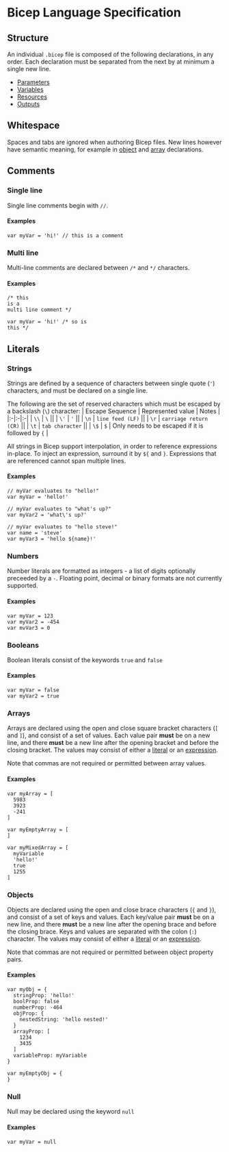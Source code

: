 # Bicep Language Specification

## Structure
An individual `.bicep` file is composed of the following declarations, in any order. Each declaration must be separated from the next by at minimum a single new line.
* [Parameters](./parameters.md)
* [Variables](./variables.md) 
* [Resources](./resources.md)
* [Outputs](./outputs.md)

## Whitespace
Spaces and tabs are ignored when authoring Bicep files. New lines however have semantic meaning, for example in [object](#objects) and [array](#arrays) declarations.

## Comments
### Single line
Single line comments begin with `//`.
#### Examples
```
var myVar = 'hi!' // this is a comment
```

### Multi line
Multi-line comments are declared between `/*` and `*/` characters.
#### Examples
```
/* this 
is a 
multi line comment */

var myVar = 'hi!' /* so is
this */
```

## Literals

### Strings
Strings are defined by a sequence of characters between single quote (`'`) characters, and must be declared on a single line.

The following are the set of reserved characters which must be escaped by a backslash (`\`) character:
| Escape Sequence | Represented value | Notes |
|:-|:-|:-|
| `\\` | `\` ||
| `\'` | `'` ||
| `\n` | `line feed (LF)` ||
| `\r` | `carriage return (CR)` ||
| `\t` | `tab character` ||
| `\$` | `$` | Only needs to be escaped if it is followed by `{` |

All strings in Bicep support interpolation, in order to reference expressions in-place. To inject an expression, surround it by `${` and `}`. Expressions that are referenced cannot span multiple lines.

#### Examples
```
// myVar evaluates to "hello!"
var myVar = 'hello!'

// myVar evaluates to "what's up?"
var myVar2 = 'what\'s up?'

// myVar evaluates to "hello steve!"
var name = 'steve'
var myVar3 = 'hello ${name}!'
```

### Numbers
Number literals are formatted as integers - a list of digits optionally preceeded by a `-`. Floating point, decimal or binary formats are not currently supported.

#### Examples
```
var myVar = 123
var myVar2 = -454
var mvVar3 = 0
```

### Booleans
Boolean literals consist of the keywords `true` and `false`

#### Examples
```
var myVar = false
var myVar2 = true
```

### Arrays
Arrays are declared using the open and close square bracket characters (`[` and `]`), and consist of a set of values. Each value pair **must** be on a new line, and there **must** be a new line after the opening bracket and before the closing bracket. The values may consist of either a [literal](#literals) or an [expression](./expressions.md).

Note that commas are not required or permitted between array values.

#### Examples
```
var myArray = [
  5983
  3923
  -241
]

var myEmptyArray = [
]

var myMixedArray = [
  myVariable
  'hello!'
  true
  1255
]
```

### Objects
Objects are declared using the open and close brace characters (`{` and `}`), and consist of a set of keys and values. Each key/value pair **must** be on a new line, and there **must** be a new line after the opening brace and before the closing brace. Keys and values are separated with the colon (`:`) character. The values may consist of either a [literal](#literals) or an [expression](./expressions.md).

Note that commas are not required or permitted between object property pairs.

#### Examples
```
var myObj = {
  stringProp: 'hello!'
  boolProp: false
  numberProp: -464
  objProp: {
    nestedString: 'hello nested!'
  }
  arrayProp: [
    1234
    3435
  ]
  variableProp: myVariable
}

var myEmptyObj = {
}
```

### Null
Null may be declared using the keyword `null`

#### Examples
```
var myVar = null
```
